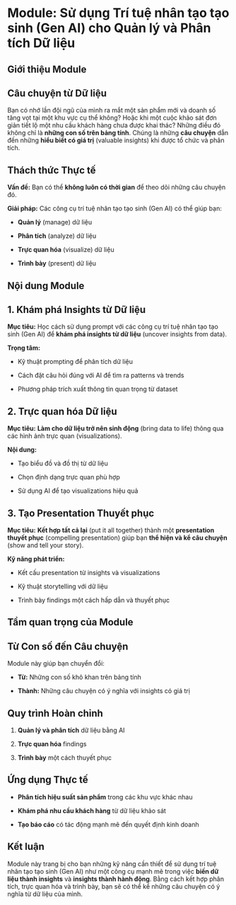 # Module: Sử dụng Trí tuệ nhân tạo tạo sinh (Gen AI) cho Quản lý và Phân tích Dữ liệu

## Giới thiệu Module

## Câu chuyện từ Dữ liệu

Bạn có nhớ lần đội ngũ của mình ra mắt một sản phẩm mới và doanh số tăng vọt tại một khu vực cụ thể không? Hoặc khi một cuộc khảo sát đơn giản tiết lộ một nhu cầu khách hàng chưa được khai thác? Những điều đó không chỉ là **những con số trên bảng tính**. Chúng là những **câu chuyện** dẫn đến những **hiểu biết có giá trị** (valuable insights) khi được tổ chức và phân tích.

## Thách thức Thực tế

**Vấn đề:** Bạn có thể **không luôn có thời gian** để theo dõi những câu chuyện đó.

**Giải pháp:** Các công cụ trí tuệ nhân tạo tạo sinh (Gen AI) có thể giúp bạn:

- **Quản lý** (manage) dữ liệu
    
- **Phân tích** (analyze) dữ liệu
    
- **Trực quan hóa** (visualize) dữ liệu
    
- **Trình bày** (present) dữ liệu
    

## Nội dung Module

## 1. Khám phá Insights từ Dữ liệu

**Mục tiêu:** Học cách sử dụng prompt với các công cụ trí tuệ nhân tạo tạo sinh (Gen AI) để **khám phá insights từ dữ liệu** (uncover insights from data).

**Trọng tâm:**

- Kỹ thuật prompting để phân tích dữ liệu
    
- Cách đặt câu hỏi đúng với AI để tìm ra patterns và trends
    
- Phương pháp trích xuất thông tin quan trọng từ dataset
    

## 2. Trực quan hóa Dữ liệu

**Mục tiêu:** **Làm cho dữ liệu trở nên sinh động** (bring data to life) thông qua các hình ảnh trực quan (visualizations).

**Nội dung:**

- Tạo biểu đồ và đồ thị từ dữ liệu
    
- Chọn định dạng trực quan phù hợp
    
- Sử dụng AI để tạo visualizations hiệu quả
    

## 3. Tạo Presentation Thuyết phục

**Mục tiêu:** **Kết hợp tất cả lại** (put it all together) thành một **presentation thuyết phục** (compelling presentation) giúp bạn **thể hiện và kể câu chuyện** (show and tell your story).

**Kỹ năng phát triển:**

- Kết cấu presentation từ insights và visualizations
    
- Kỹ thuật storytelling với dữ liệu
    
- Trình bày findings một cách hấp dẫn và thuyết phục
    

## Tầm quan trọng của Module

## Từ Con số đến Câu chuyện

Module này giúp bạn chuyển đổi:

- **Từ:** Những con số khô khan trên bảng tính
    
- **Thành:** Những câu chuyện có ý nghĩa với insights có giá trị
    

## Quy trình Hoàn chỉnh

1. **Quản lý và phân tích** dữ liệu bằng AI
    
2. **Trực quan hóa** findings
    
3. **Trình bày** một cách thuyết phục
    

## Ứng dụng Thực tế

- **Phân tích hiệu suất sản phẩm** trong các khu vực khác nhau
    
- **Khám phá nhu cầu khách hàng** từ dữ liệu khảo sát
    
- **Tạo báo cáo** có tác động mạnh mẽ đến quyết định kinh doanh
    

## Kết luận

Module này trang bị cho bạn những kỹ năng cần thiết để sử dụng trí tuệ nhân tạo tạo sinh (Gen AI) như một công cụ mạnh mẽ trong việc **biến dữ liệu thành insights** và **insights thành hành động**. Bằng cách kết hợp phân tích, trực quan hóa và trình bày, bạn sẽ có thể kể những câu chuyện có ý nghĩa từ dữ liệu của mình.